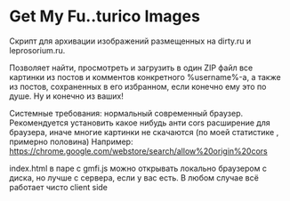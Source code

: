 # Get My Fu..turico Images 

Скрипт для архивации изображений размещенных на dirty.ru и leprosorium.ru.

Позволяет найти, просмотреть и загрузить в один ZIP файл все картинки из постов и комментов конкретного  %username%-а, а также из  постов, сохраненных в его избранном, если конечно ему это по душе. Ну и конечно из ваших!

Системные требования: нормальный современный браузер.
Рекомендуется установить какое нибудь анти cors расширение для браузера, иначе многие картинки не скачаются (по моей статистике , примерно половина)
Например: https://chrome.google.com/webstore/search/allow%20origin%20cors

index.html в паре с gmfi.js можно открывать локально браузером с диска, но лучше с сервера, если у вас есть. В любом случае всё работает чисто client side 
